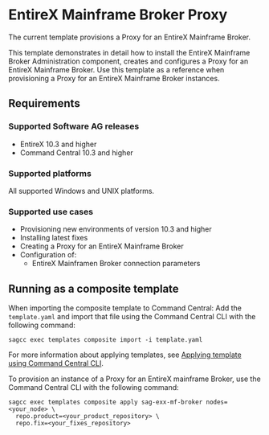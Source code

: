 <!-- Copyright 2018 Software AG, Darmstadt, Germany and/or its licensors

   SPDX-License-Identifier: Apache-2.0

    Licensed under the Apache License, Version 2.0 (the "License");
    you may not use this file except in compliance with the License.
    You may obtain a copy of the License at

        http://www.apache.org/licenses/LICENSE-2.0

    Unless required by applicable law or agreed to in writing, software
    distributed under the License is distributed on an "AS IS" BASIS,
     WITHOUT WARRANTIES OR CONDITIONS OF ANY KIND, either express or implied.
     See the License for the specific language governing permissions and

     limitations under the License.                                                  

-->

# EntireX Mainframe Broker Proxy

The current template provisions a Proxy for an EntireX Mainframe Broker.

This template demonstrates in detail how to install the EntireX Mainframe Broker Administration component, creates and configures a Proxy for an EntireX Mainframe Broker. Use this template as a reference when provisioning a Proxy for an EntireX Mainframe Broker instances.

## Requirements

### Supported Software AG releases

* EntireX 10.3 and higher
* Command Central 10.3 and higher

### Supported platforms

All supported Windows and UNIX platforms.

### Supported use cases

* Provisioning new environments of version 10.3 and higher
* Installing latest fixes
* Creating a Proxy for an EntireX Mainframe Broker
* Configuration of:
  * EntireX Mainframen Broker connection parameters

## Running as a composite template

When importing the composite template to Command Central:
Add the `template.yaml` and import that file using the Command Central CLI with the following command:

```
sagcc exec templates composite import -i template.yaml
```

For more information about applying templates, see [Applying template using Command Central CLI](https://github.com/SoftwareAG/sagdevops-templates/wiki/Using-default-templates#applying-template-using-command-central-cli).

To provision an instance of a Proxy for an EntireX mainframe Broker, use the Command Central CLI with the following command:

```
sagcc exec templates composite apply sag-exx-mf-broker nodes=<your_node> \
  repo.product=<your_product_repository> \
  repo.fix=<your_fixes_repository>
```
